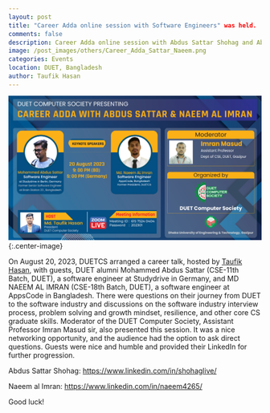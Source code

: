 ```yaml
---
layout: post
title: "Career Adda online session with Software Engineers" was held.
comments: false
description: Career Adda online session with Abdus Sattar Shohag and Abu Naeem al Imran
image: /post_images/others/Career_Adda_Sattar_Naeem.png
categories: Events
location: DUET, Bangladesh
author: Taufik Hasan
---
```


![Career Adda](/post_images/others/Career_Adda_Sattar_Naeem.png){:.center-image} <br/>

On August 20, 2023, DUETCS arranged a career talk, hosted by <a href="">Taufik Hasan</a>, with guests, DUET alumni Mohammed Abdus Sattar (CSE-11th Batch, DUET), a software engineer at Studydrive in Germany, and MD NAEEM AL IMRAN (CSE-18th Batch, DUET), a software engineer at AppsCode in Bangladesh. There were questions on their journey from DUET to the software industry and discussions on the software industry interview process, problem solving and growth mindset, resilience, and other core CS graduate skills. Moderator of the DUET Computer Society, Assistant Professor Imran Masud sir, also presented this session.
It was a nice networking opportunity, and the audience had the option to ask direct questions. Guests were nice and humble and provided their LinkedIn for further progression.

Abdus Sattar Shohag: <a href="https://www.linkedin.com/in/shohaglive/">https://www.linkedin.com/in/shohaglive/</a>

Naeem al Imran: <a href="https://www.linkedin.com/in/naeem4265/">https://www.linkedin.com/in/naeem4265/</a>

Good luck!